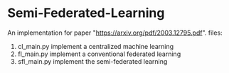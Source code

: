 # Semi-Federated-Learning
An implementation for paper "https://arxiv.org/pdf/2003.12795.pdf".
files:
1. cl_main.py implement a centralized machine learning
2. fl_main.py implement a conventional federated learning
3. sfl_main.py implement the semi-federated learning
